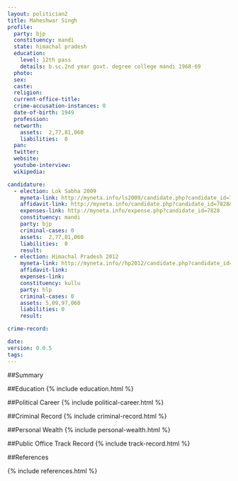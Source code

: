 ```yaml
---
layout: politician2
title: Maheshwar Singh
profile: 
  party: bjp
  constituency: mandi
  state: himachal pradesh
  education: 
    level: 12th pass
    details: b.sc.2nd year govt. degree college mandi 1968-69
  photo: 
  sex: 
  caste: 
  religion: 
  current-office-title: 
  crime-accusation-instances: 0
  date-of-birth: 1949
  profession: 
  networth: 
    assets:  2,77,81,060
    liabilities:  0
  pan: 
  twitter: 
  website: 
  youtube-interview: 
  wikipedia: 

candidature: 
  - election: Lok Sabha 2009
    myneta-link: http://myneta.info/ls2009/candidate.php?candidate_id=7828
    affidavit-link: http://myneta.info/candidate.php?candidate_id=7828&scan=original
    expenses-link: http://myneta.info/expense.php?candidate_id=7828
    constituency: mandi 
    party: bjp
    criminal-cases: 0
    assets:  2,77,81,060
    liabilities:  0
    result:  
  - election: Himachal Pradesh 2012
    myneta-link: http://myneta.info//hp2012/candidate.php?candidate_id=307
    affidavit-link: 
    expenses-link: 
    constituency: kullu 
    party: hlp
    criminal-cases: 0
    assets: 5,09,97,060
    liabilities: 0
    result:  

crime-record: 

date: 
version: 0.0.5
tags: 
---
```

##Summary


##Education
{% include education.html %}


##Political Career
{% include political-career.html %}


##Criminal Record
{% include criminal-record.html %}


##Personal Wealth
{% include personal-wealth.html %}


##Public Office Track Record
{% include track-record.html %}


##References


{% include references.html %}